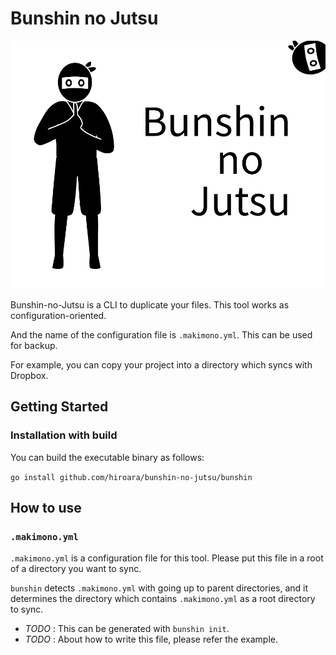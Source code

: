 # Bunshin no Jutsu

![Bunshin no Jutsu](./images/ninja.svg)

Bunshin-no-Jutsu is a CLI to duplicate your files.
This tool works as configuration-oriented.

And the name of the configuration file is `.makimono.yml`.
This can be used for backup.

For example, you can copy your project into a directory which syncs with Dropbox.

## Getting Started

### Installation with build

You can build the executable binary as follows:

`go install github.com/hiroara/bunshin-no-jutsu/bunshin`

## How to use

### `.makimono.yml`

`.makimono.yml` is a configuration file for this tool.
Please put this file in a root of a directory you want to sync.

`bunshin` detects `.makimono.yml` with going up to parent directories, and it determines the directory which contains `.makimono.yml` as a root directory to sync.

- _TODO_ : This can be generated with `bunshin init`.
- _TODO_ : About how to write this file, please refer the example.
